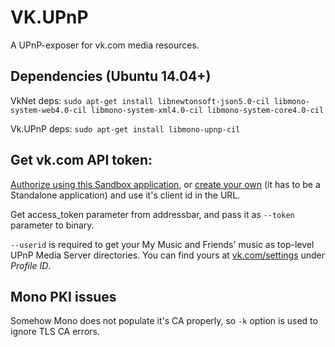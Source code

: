 ﻿VK.UPnP
=======

A UPnP-exposer for vk.com media resources.

## Dependencies (Ubuntu 14.04+)
VkNet deps: `sudo apt-get install libnewtonsoft-json5.0-cil libmono-system-web4.0-cil libmono-system-xml4.0-cil libmono-system-core4.0-cil`

Vk.UPnP deps: `sudo apt-get install libmono-upnp-cil`


## Get vk.com API token:
[Authorize using this Sandbox application](https://oauth.vk.com/authorize?client_id=4287783&scope=audio,friends,offline&redirect_uri=https://oauth.vk.com/blank.html&response_type=token),
or [create your own](https://vk.com/editapp?act=create) (it has to be a Standalone application) and use it's client id in the URL.

Get access_token parameter from addressbar, and pass it as `--token` parameter to binary. 

`--userid` is required to get your My Music and Friends' music as top-level UPnP Media Server directories. You can find yours at [vk.com/settings](https://vk.com/settings) under *Profile ID*.

## Mono PKI issues
Somehow Mono does not populate it's CA properly, so `-k` option is used to ignore TLS CA errors.